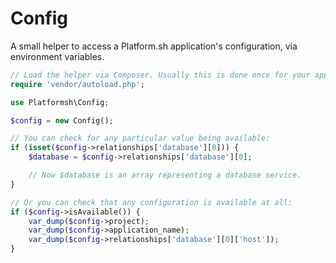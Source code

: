 # Config

A small helper to access a Platform.sh application's configuration, via
environment variables.

```php
// Load the helper via Composer. Usually this is done once for your application.
require 'vendor/autoload.php';

use Platformsh\Config;

$config = new Config();

// You can check for any particular value being available:
if (isset($config->relationships['database'][0])) {
    $database = $config->relationships['database'][0];

    // Now $database is an array representing a database service.
}

// Or you can check that any configuration is available at all:
if ($config->isAvailable()) {
    var_dump($config->project);
    var_dump($config->application_name);
    var_dump($config->relationships['database'][0]['host']);
}
```
